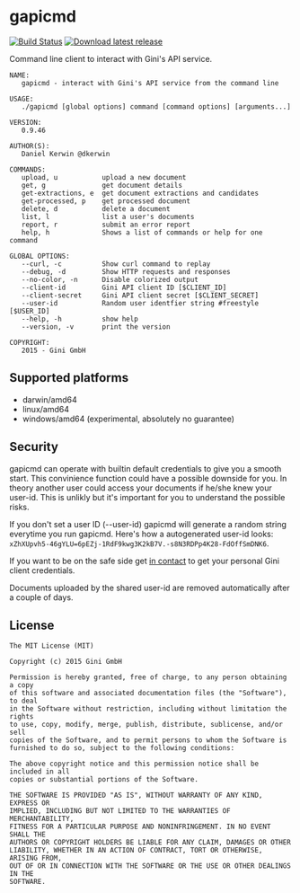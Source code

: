 # gapicmd

[![Build Status](https://magnum.travis-ci.com/gini/gapicmd.svg?token=hks5AUpe81U7Yryvaqjm&branch=master)](https://magnum.travis-ci.com/gini/gapicmd) [![Download latest release](https://img.shields.io/badge/download-latest_release-009edc.svg)](https://github.com/gini/gapicmd/releases/latest)

Command line client to interact with Gini's API service.

```
NAME:
   gapicmd - interact with Gini's API service from the command line

USAGE:
   ./gapicmd [global options] command [command options] [arguments...]

VERSION:
   0.9.46

AUTHOR(S):
   Daniel Kerwin @dkerwin

COMMANDS:
   upload, u           upload a new document
   get, g              get document details
   get-extractions, e  get document extractions and candidates
   get-processed, p    get processed document
   delete, d           delete a document
   list, l             list a user's documents
   report, r           submit an error report
   help, h             Shows a list of commands or help for one command

GLOBAL OPTIONS:
   --curl, -c          Show curl command to replay
   --debug, -d         Show HTTP requests and responses
   --no-color, -n      Disable colorized output
   --client-id         Gini API client ID [$CLIENT_ID]
   --client-secret     Gini API client secret [$CLIENT_SECRET]
   --user-id           Random user identfier string #freestyle [$USER_ID]
   --help, -h          show help
   --version, -v       print the version

COPYRIGHT:
   2015 - Gini GmbH
```

## Supported platforms

  * darwin/amd64
  * linux/amd64
  * windows/amd64 (experimental, absolutely no guarantee)

## Security

gapicmd can operate with builtin default credentials to give you a smooth start. This convinience function could have a possible downside for you.
In theory another user could access your documents if he/she knew your user-id. This is unlikly but it's important for you to understand the possible
risks.

If you don't set a user ID (--user-id) gapicmd will generate a random string everytime you run gapicmd. Here's how a autogenerated user-id
looks: ```xZhXUpvh5-46gYLU=6pEZj-1RdF9kwg3K2kB7V.-s8N3RDPp4K28-FdOffSmDNK6```.

If you want to be on the safe side get [in contact](mailto:hello-partners@gini.net) to get your personal Gini client credentials.

Documents uploaded by the shared user-id are removed automatically after a couple of days.

## License

```
The MIT License (MIT)

Copyright (c) 2015 Gini GmbH

Permission is hereby granted, free of charge, to any person obtaining a copy
of this software and associated documentation files (the "Software"), to deal
in the Software without restriction, including without limitation the rights
to use, copy, modify, merge, publish, distribute, sublicense, and/or sell
copies of the Software, and to permit persons to whom the Software is
furnished to do so, subject to the following conditions:

The above copyright notice and this permission notice shall be included in all
copies or substantial portions of the Software.

THE SOFTWARE IS PROVIDED "AS IS", WITHOUT WARRANTY OF ANY KIND, EXPRESS OR
IMPLIED, INCLUDING BUT NOT LIMITED TO THE WARRANTIES OF MERCHANTABILITY,
FITNESS FOR A PARTICULAR PURPOSE AND NONINFRINGEMENT. IN NO EVENT SHALL THE
AUTHORS OR COPYRIGHT HOLDERS BE LIABLE FOR ANY CLAIM, DAMAGES OR OTHER
LIABILITY, WHETHER IN AN ACTION OF CONTRACT, TORT OR OTHERWISE, ARISING FROM,
OUT OF OR IN CONNECTION WITH THE SOFTWARE OR THE USE OR OTHER DEALINGS IN THE
SOFTWARE.
```
